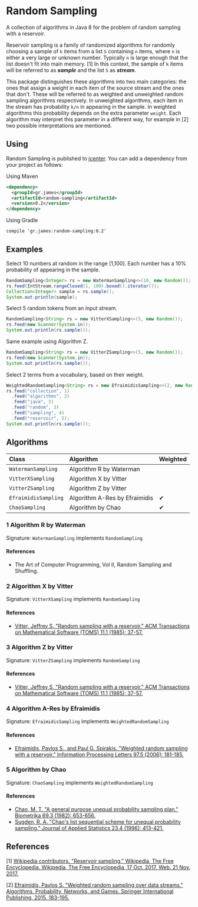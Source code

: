 # Random Sampling

A collection of algorithms in Java 8 for the problem of random sampling with a reservoir.

Reservoir sampling is a family of randomized algorithms for randomly choosing a sample of `k` items from a list `S` containing `n` items, where `n` is either a very large or unknown number. Typically `n` is large enough that the list doesn't fit into main memory. [1] In this context, the sample of `k` items will be referred to as ***sample*** and the list `S` as ***stream***.

This package distinguishes these algorithms into two main categories: the ones that assign a weight in each item of the source stream and the ones that don't. These will be referred to as weighted and unweighted random sampling algorithms respectively. In unweighted algorithms, each item in the stream has probability `k/n` in appearing in the sample. In weighted algorithms this probability depends on the extra parameter `weight`. Each algorithm may interpret this parameter in a different way, for example in [2] two possible interpretations are mentioned.

## Using

Random Sampling is published to [jcenter](https://bintray.com/gstamatelat/random-sampling/random-sampling). You can add a dependency from your project as follows:

Using Maven

```xml
<dependency>
  <groupId>gr.james</groupId>
  <artifactId>random-sampling</artifactId>
  <version>0.2</version>
</dependency>
```

Using Gradle

```
compile 'gr.james:random-sampling:0.2'
```

## Examples

Select 10 numbers at random in the range [1,100]. Each number has a 10% probability of appearing in the sample.
```java
RandomSampling<Integer> rs = new WatermanSampling<>(10, new Random());
rs.feed(IntStream.rangeClosed(1, 100).boxed().iterator());
Collection<Integer> sample = rs.sample();
System.out.println(sample);
```

Select 5 random tokens from an input stream.
```java
RandomSampling<String> rs = new VitterXSampling<>(5, new Random());
rs.feed(new Scanner(System.in));
System.out.println(rs.sample());
```

Same example using Algorithm Z.
```java
RandomSampling<String> rs = new VitterZSampling<>(5, new Random());
rs.feed(new Scanner(System.in));
System.out.println(rs.sample());
```

Select 2 terms from a vocabulary, based on their weight.
```java
WeightedRandomSampling<String> rs = new EfraimidisSampling<>(2, new Random());
rs.feed("collection", 1)
  .feed("algorithms", 2)
  .feed("java", 2)
  .feed("random", 3)
  .feed("sampling", 4)
  .feed("reservoir", 5);
System.out.println(rs.sample());
```

## Algorithms

| Class                | Algorithm                     | Weighted |
| :------------------- | :---------------------------- | :------- |
| `WatermanSampling`   | Algorithm R by Waterman       |          |
| `VitterXSampling`    | Algorithm X by Vitter         |          |
| `VitterZSampling`    | Algorithm Z by Vitter         |          |
| `EfraimidisSampling` | Algorithm A-Res by Efraimidis | &#10004; |
| `ChaoSampling`       | Algorithm by Chao             | &#10004; |

### 1 Algorithm R by Waterman

Signature: `WatermanSampling` implements `RandomSampling`

#### References
- The Art of Computer Programming, Vol II, Random Sampling and Shuffling.

### 2 Algorithm X by Vitter

Signature: `VitterXSampling` implements `RandomSampling`

#### References
- [Vitter, Jeffrey S. "Random sampling with a reservoir." ACM Transactions on Mathematical Software (TOMS) 11.1 (1985): 37-57.](https://doi.org/10.1145/3147.3165)

### 3 Algorithm Z by Vitter

Signature: `VitterZSampling` implements `RandomSampling`

#### References
- [Vitter, Jeffrey S. "Random sampling with a reservoir." ACM Transactions on Mathematical Software (TOMS) 11.1 (1985): 37-57.](https://doi.org/10.1145/3147.3165)

### 4 Algorithm A-Res by Efraimidis

Signature: `EfraimidisSampling` implements `WeightedRandomSampling`

#### References
- [Efraimidis, Pavlos S., and Paul G. Spirakis. "Weighted random sampling with a reservoir." Information Processing Letters 97.5 (2006): 181-185.](https://doi.org/10.1016/j.ipl.2005.11.003)

### 5 Algorithm by Chao

Signature: `ChaoSampling` implements `WeightedRandomSampling`

#### References
- [Chao, M. T. "A general purpose unequal probability sampling plan." Biometrika 69.3 (1982): 653-656.](https://doi.org/10.2307/2336002)
- [Sugden, R. A. "Chao's list sequential scheme for unequal probability sampling." Journal of Applied Statistics 23.4 (1996): 413-421.](https://doi.org/10.1080/02664769624152)

## References

[1] [Wikipedia contributors. "Reservoir sampling." Wikipedia, The Free Encyclopedia. Wikipedia, The Free Encyclopedia, 17 Oct. 2017. Web. 21 Nov. 2017.](https://en.wikipedia.org/wiki/Reservoir_sampling)

[2] [Efraimidis, Pavlos S. "Weighted random sampling over data streams." Algorithms, Probability, Networks, and Games. Springer International Publishing, 2015. 183-195.](https://doi.org/10.1007/978-3-319-24024-4_12)
